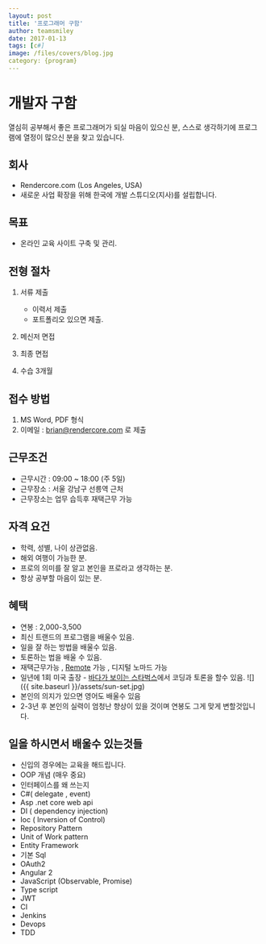 ```yaml
---
layout: post
title: '프로그래머 구함' 
author: teamsmiley 
date: 2017-01-13
tags: [c#]
image: /files/covers/blog.jpg
category: {program}
---
```


# 개발자 구함

열심히 공부해서 좋은 프로그래머가 되실 마음이 있으신 분, 스스로 생각하기에 프로그램에 열정이 많으신 분을 찾고 있습니다. 

## 회사 

* Rendercore.com (Los Angeles, USA)
* 새로운 사업 확장을 위해 한국에 개발 스튜디오(지사)를 설립합니다. 

## 목표 

* 온라인 교육 사이트 구축 및 관리.

## 전형 절차 

  1. 서류 제출 
        *  이력서 제출 
        *  포트폴리오 있으면 제출.

  2. 메신저 면접  
  3. 최종 면접
  4. 수습 3개월  

## 접수 방법 
    
  1. MS Word, PDF 형식 
  2. 이메일 : brian@rendercore.com 로 제출 

## 근무조건

* 근무시간 : 09:00 ~ 18:00 (주 5일)
* 근무장소 : 서울 강남구 선릉역 근처
* 근무장소는 업무 습득후 재택근무 가능 

## 자격 요건 

* 학력, 성별, 나이 상관없음. 
* 해외 여행이 가능한 분.
* 프로의 의미를 잘 알고 본인을 프로라고 생각하는 분.
* 항상 공부할 마음이 있는 분.

## 혜택 

* 연봉 : 2,000-3,500 
* 최신 트랜드의 프로그램을 배울수 있음.
* 일을 잘 하는 방법을 배울수 있음.
* 토론하는 법을 배울 수 있음. 
* 재택근무가능 , [Remote](http://www.yes24.com/24/goods/15530956) 가능 , 디지털 노마드 가능
* 일년에 1회 미국 출장 - [바다가 보이는 스타벅스](https://www.google.co.kr/search?q=palos+verdes+starbucks+view&rlz=1C1CHBF_enUS718US718&espv=2&biw=1152&bih=617&source=lnms&tbm=isch&sa=X&ved=0ahUKEwjq0IPQxfzRAhUMwrwKHRVNBiMQ_AUIBigB&dpr=2.5#imgrc=_J7pZ47jIiu4MM:)에서 코딩과 토론을 할수 있음.
![]({{ site.baseurl }}/assets/sun-set.jpg)
* 본인의 의지가 있으면 영어도 배울수 있음
* 2-3년 후 본인의 실력이 엄청난 향상이 있을 것이며 연봉도 그게 맞게 변할것입니다. 

## 일을 하시면서  배울수 있는것들

* 신입의 경우에는 교육을 해드립니다. 
* OOP 개념 (매우 중요) 
* 인터페이스를 왜 쓰는지 
* C#( delegate , event)
* Asp .net core web api 
* DI ( dependency injection)
* Ioc ( Inversion of Control)
* Repository Pattern 
* Unit of Work pattern 
* Entity Framework 
* 기본 Sql 
* OAuth2
* Angular 2
* JavaScript (Observable, Promise)
* Type script
* JWT
* CI 
* Jenkins
* Devops
* TDD


